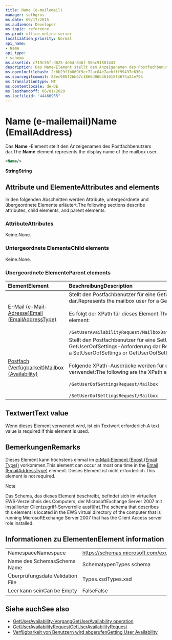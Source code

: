 ```yaml
---
title: Name (e-mailemail)
manager: sethgros
ms.date: 09/17/2015
ms.audience: Developer
ms.topic: reference
ms.prod: office-online-server
localization_priority: Normal
api_name:
- Name
api_type:
- schema
ms.assetid: c719c55f-d625-4e64-846f-50ac91881443
description: Das Name-Element stellt den Anzeigenamen des Postfachbenutzers dar.
ms.openlocfilehash: 2c6b29f1b069f9cc72ac84e7aebfff99437e630a
ms.sourcegitcommit: 88ec988f2bb67c1866d06b361615f3674a24e795
ms.translationtype: MT
ms.contentlocale: de-DE
ms.lasthandoff: 06/01/2020
ms.locfileid: "44466955"
---
```

# <a name="name-emailaddress"></a><span data-ttu-id="6841c-103">Name (e-mailemail)</span><span class="sxs-lookup"><span data-stu-id="6841c-103">Name (EmailAddress)</span></span>

<span data-ttu-id="6841c-104">Das **Name** -Element stellt den Anzeigenamen des Postfachbenutzers dar.</span><span class="sxs-lookup"><span data-stu-id="6841c-104">The **Name** element represents the display name of the mailbox user.</span></span> 
  
```xml
<Name/>
```

<span data-ttu-id="6841c-105">**String**</span><span class="sxs-lookup"><span data-stu-id="6841c-105">**String**</span></span>

## <a name="attributes-and-elements"></a><span data-ttu-id="6841c-106">Attribute und Elemente</span><span class="sxs-lookup"><span data-stu-id="6841c-106">Attributes and elements</span></span>

<span data-ttu-id="6841c-107">In den folgenden Abschnitten werden Attribute, untergeordnete und übergeordnete Elemente erläutert.</span><span class="sxs-lookup"><span data-stu-id="6841c-107">The following sections describe attributes, child elements, and parent elements.</span></span>
  
### <a name="attributes"></a><span data-ttu-id="6841c-108">Attribute</span><span class="sxs-lookup"><span data-stu-id="6841c-108">Attributes</span></span>

<span data-ttu-id="6841c-109">Keine.</span><span class="sxs-lookup"><span data-stu-id="6841c-109">None.</span></span>
  
### <a name="child-elements"></a><span data-ttu-id="6841c-110">Untergeordnete Elemente</span><span class="sxs-lookup"><span data-stu-id="6841c-110">Child elements</span></span>

<span data-ttu-id="6841c-111">Keine.</span><span class="sxs-lookup"><span data-stu-id="6841c-111">None.</span></span>
  
### <a name="parent-elements"></a><span data-ttu-id="6841c-112">Übergeordnete Elemente</span><span class="sxs-lookup"><span data-stu-id="6841c-112">Parent elements</span></span>

|<span data-ttu-id="6841c-113">**Element**</span><span class="sxs-lookup"><span data-stu-id="6841c-113">**Element**</span></span>|<span data-ttu-id="6841c-114">**Beschreibung**</span><span class="sxs-lookup"><span data-stu-id="6841c-114">**Description**</span></span>|
|:-----|:-----|
|[<span data-ttu-id="6841c-115">E-Mail (e-Mail-Adresse)</span><span class="sxs-lookup"><span data-stu-id="6841c-115">Email (EmailAddressType)</span></span>](email-emailaddresstype.md) <br/> |<span data-ttu-id="6841c-116">Stellt den Postfachbenutzer für eine GetUserAvailability-Abfrage dar.</span><span class="sxs-lookup"><span data-stu-id="6841c-116">Represents the mailbox user for a GetUserAvailability query.</span></span>  <br/> <br/><span data-ttu-id="6841c-117">Es folgt der XPath für dieses Element:</span><span class="sxs-lookup"><span data-stu-id="6841c-117">The following is the XPath to this element:</span></span>  <br/><br/>  `/GetUserAvailabilityRequest/MailboxDataArray/MailboxData[i]/Email` <br/> |
|[<span data-ttu-id="6841c-118">Postfach (Verfügbarkeit)</span><span class="sxs-lookup"><span data-stu-id="6841c-118">Mailbox (Availability)</span></span>](mailbox-availability.md) <br/> | <span data-ttu-id="6841c-119">Stellt den Postfachbenutzer für eine SetUserOofSettings-oder GetUserOofSettings-Anforderung dar.</span><span class="sxs-lookup"><span data-stu-id="6841c-119">Represents the mailbox user for a SetUserOofSettings or GetUserOofSettings request.</span></span>  <br/><br/>  <span data-ttu-id="6841c-120">Folgende XPath-Ausdrücke werden für dieses Element verwendet:</span><span class="sxs-lookup"><span data-stu-id="6841c-120">The following are the XPath expressions to this element:</span></span>  <br/><br/>  `/GetUserOofSettingsRequest/Mailbox` <br/><br/>  `/SetUserOofSettingsRequest/Mailbox` <br/> |
   
## <a name="text-value"></a><span data-ttu-id="6841c-121">Textwert</span><span class="sxs-lookup"><span data-stu-id="6841c-121">Text value</span></span>

<span data-ttu-id="6841c-122">Wenn dieses Element verwendet wird, ist ein Textwert erforderlich.</span><span class="sxs-lookup"><span data-stu-id="6841c-122">A text value is required if this element is used.</span></span>
  
## <a name="remarks"></a><span data-ttu-id="6841c-123">Bemerkungen</span><span class="sxs-lookup"><span data-stu-id="6841c-123">Remarks</span></span>

<span data-ttu-id="6841c-124">Dieses Element kann höchstens einmal im [e-Mail-Element (Epost (Email Type))](email-emailaddresstype.md) vorkommen.</span><span class="sxs-lookup"><span data-stu-id="6841c-124">This element can occur at most one time in the [Email (EmailAddressType)](email-emailaddresstype.md) element.</span></span> <span data-ttu-id="6841c-125">Dieses Element ist nicht erforderlich.</span><span class="sxs-lookup"><span data-stu-id="6841c-125">This element is not required.</span></span> 
  
> [!NOTE]
> <span data-ttu-id="6841c-126">Das Schema, das dieses Element beschreibt, befindet sich im virtuellen EWS-Verzeichnis des Computers, der MicrosoftExchange Server 2007 mit installierter Clientzugriff-Serverrolle ausführt.</span><span class="sxs-lookup"><span data-stu-id="6841c-126">The schema that describes this element is located in the EWS virtual directory of the computer that is running MicrosoftExchange Server 2007 that has the Client Access server role installed.</span></span> 
  
## <a name="element-information"></a><span data-ttu-id="6841c-127">Informationen zu Elementen</span><span class="sxs-lookup"><span data-stu-id="6841c-127">Element information</span></span>

|||
|:-----|:-----|
|<span data-ttu-id="6841c-128">Namespace</span><span class="sxs-lookup"><span data-stu-id="6841c-128">Namespace</span></span>  <br/> |https://schemas.microsoft.com/exchange/services/2006/types  <br/> |
|<span data-ttu-id="6841c-129">Name des Schemas</span><span class="sxs-lookup"><span data-stu-id="6841c-129">Schema Name</span></span>  <br/> |<span data-ttu-id="6841c-130">Schematypen</span><span class="sxs-lookup"><span data-stu-id="6841c-130">Types schema</span></span>  <br/> |
|<span data-ttu-id="6841c-131">Überprüfungsdatei</span><span class="sxs-lookup"><span data-stu-id="6841c-131">Validation File</span></span>  <br/> |<span data-ttu-id="6841c-132">Types.xsd</span><span class="sxs-lookup"><span data-stu-id="6841c-132">Types.xsd</span></span>  <br/> |
|<span data-ttu-id="6841c-133">Leer kann sein</span><span class="sxs-lookup"><span data-stu-id="6841c-133">Can be Empty</span></span>  <br/> |<span data-ttu-id="6841c-134">False</span><span class="sxs-lookup"><span data-stu-id="6841c-134">False</span></span>  <br/> |
   
## <a name="see-also"></a><span data-ttu-id="6841c-135">Siehe auch</span><span class="sxs-lookup"><span data-stu-id="6841c-135">See also</span></span>

- [<span data-ttu-id="6841c-136">GetUserAvailability-Vorgang</span><span class="sxs-lookup"><span data-stu-id="6841c-136">GetUserAvailability operation</span></span>](getuseravailability-operation.md)
- [<span data-ttu-id="6841c-137">GetUserAvailabilityRequest</span><span class="sxs-lookup"><span data-stu-id="6841c-137">GetUserAvailabilityRequest</span></span>](getuseravailabilityrequest.md)
- [<span data-ttu-id="6841c-138">Verfügbarkeit von Benutzern wird abgerufen</span><span class="sxs-lookup"><span data-stu-id="6841c-138">Getting User Availability</span></span>](https://msdn.microsoft.com/library/d4133fcb-9b0f-4e6b-aadf-a389da83516a%28Office.15%29.aspx)

